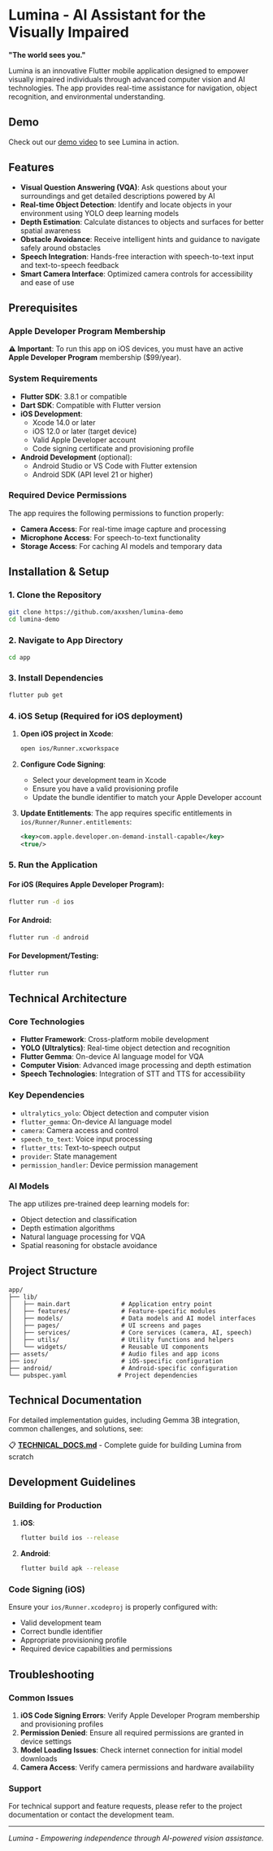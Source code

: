 # Lumina - AI Assistant for the Visually Impaired

**"The world sees you."**

Lumina is an innovative Flutter mobile application designed to empower visually impaired individuals through advanced computer vision and AI technologies. The app provides real-time assistance for navigation, object recognition, and environmental understanding.

## Demo

Check out our [demo video](media/demo.mov) to see Lumina in action.

## Features

- **Visual Question Answering (VQA)**: Ask questions about your surroundings and get detailed descriptions powered by AI
- **Real-time Object Detection**: Identify and locate objects in your environment using YOLO deep learning models
- **Depth Estimation**: Calculate distances to objects and surfaces for better spatial awareness
- **Obstacle Avoidance**: Receive intelligent hints and guidance to navigate safely around obstacles
- **Speech Integration**: Hands-free interaction with speech-to-text input and text-to-speech feedback
- **Smart Camera Interface**: Optimized camera controls for accessibility and ease of use

## Prerequisites

### Apple Developer Program Membership

**⚠️ Important**: To run this app on iOS devices, you must have an active **Apple Developer Program** membership ($99/year).

### System Requirements

- **Flutter SDK**: 3.8.1 or compatible
- **Dart SDK**: Compatible with Flutter version
- **iOS Development**:
  - Xcode 14.0 or later
  - iOS 12.0 or later (target device)
  - Valid Apple Developer account
  - Code signing certificate and provisioning profile
- **Android Development** (optional):
  - Android Studio or VS Code with Flutter extension
  - Android SDK (API level 21 or higher)

### Required Device Permissions

The app requires the following permissions to function properly:

- **Camera Access**: For real-time image capture and processing
- **Microphone Access**: For speech-to-text functionality
- **Storage Access**: For caching AI models and temporary data

## Installation & Setup

### 1. Clone the Repository

```bash
git clone https://github.com/axxshen/lumina-demo
cd lumina-demo
```

### 2. Navigate to App Directory

```bash
cd app
```

### 3. Install Dependencies

```bash
flutter pub get
```

### 4. iOS Setup (Required for iOS deployment)

1. **Open iOS project in Xcode**:
   ```bash
   open ios/Runner.xcworkspace
   ```

2. **Configure Code Signing**:
   - Select your development team in Xcode
   - Ensure you have a valid provisioning profile
   - Update the bundle identifier to match your Apple Developer account

3. **Update Entitlements**:
   The app requires specific entitlements in `ios/Runner/Runner.entitlements`:
   ```xml
   <key>com.apple.developer.on-demand-install-capable</key>
   <true/>
   ```

### 5. Run the Application

#### For iOS (Requires Apple Developer Program):
```bash
flutter run -d ios
```

#### For Android:
```bash
flutter run -d android
```

#### For Development/Testing:
```bash
flutter run
```

## Technical Architecture

### Core Technologies

- **Flutter Framework**: Cross-platform mobile development
- **YOLO (Ultralytics)**: Real-time object detection and recognition
- **Flutter Gemma**: On-device AI language model for VQA
- **Computer Vision**: Advanced image processing and depth estimation
- **Speech Technologies**: Integration of STT and TTS for accessibility

### Key Dependencies

- `ultralytics_yolo`: Object detection and computer vision
- `flutter_gemma`: On-device AI language model
- `camera`: Camera access and control
- `speech_to_text`: Voice input processing
- `flutter_tts`: Text-to-speech output
- `provider`: State management
- `permission_handler`: Device permission management

### AI Models

The app utilizes pre-trained deep learning models for:
- Object detection and classification
- Depth estimation algorithms
- Natural language processing for VQA
- Spatial reasoning for obstacle avoidance

## Project Structure

```
app/
├── lib/
│   ├── main.dart              # Application entry point
│   ├── features/              # Feature-specific modules
│   ├── models/                # Data models and AI model interfaces
│   ├── pages/                 # UI screens and pages
│   ├── services/              # Core services (camera, AI, speech)
│   ├── utils/                 # Utility functions and helpers
│   └── widgets/               # Reusable UI components
├── assets/                    # Audio files and app icons
├── ios/                       # iOS-specific configuration
├── android/                   # Android-specific configuration
└── pubspec.yaml              # Project dependencies
```

## Technical Documentation

For detailed implementation guides, including Gemma 3B integration, common challenges, and solutions, see:

📋 **[TECHNICAL_DOCS.md](TECHNICAL_DOCS.md)** - Complete guide for building Lumina from scratch

## Development Guidelines

### Building for Production

1. **iOS**:
   ```bash
   flutter build ios --release
   ```

2. **Android**:
   ```bash
   flutter build apk --release
   ```

### Code Signing (iOS)

Ensure your `ios/Runner.xcodeproj` is properly configured with:
- Valid development team
- Correct bundle identifier
- Appropriate provisioning profile
- Required device capabilities and permissions

## Troubleshooting

### Common Issues

1. **iOS Code Signing Errors**: Verify Apple Developer Program membership and provisioning profiles
2. **Permission Denied**: Ensure all required permissions are granted in device settings
3. **Model Loading Issues**: Check internet connection for initial model downloads
4. **Camera Access**: Verify camera permissions and hardware availability

### Support

For technical support and feature requests, please refer to the project documentation or contact the development team.

---

*Lumina - Empowering independence through AI-powered vision assistance.*